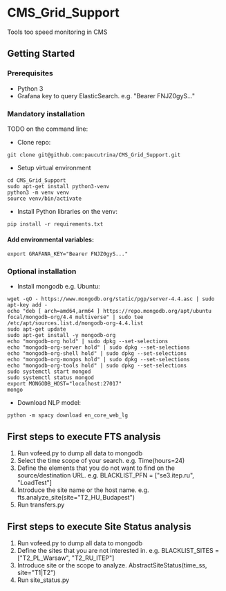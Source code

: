 # CMS_Grid_Support
Tools too speed monitoring in CMS 

## Getting Started

### Prerequisites
- Python 3
- Grafana key to query ElasticSearch. e.g. "Bearer FNJZ0gyS..." 

### Mandatory installation

TODO on the command line:

- Clone repo:
```
git clone git@github.com:paucutrina/CMS_Grid_Support.git
```
- Setup virtual environment
```
cd CMS_Grid_Support
sudo apt-get install python3-venv
python3 -m venv venv
source venv/bin/activate
```
- Install Python libraries on the venv:
```
pip install -r requirements.txt
```
#### Add environmental variables:
```
export GRAFANA_KEY="Bearer FNJZ0gyS..."
```

### Optional installation
- Install mongodb e.g. Ubuntu:
```
wget -qO - https://www.mongodb.org/static/pgp/server-4.4.asc | sudo apt-key add -
echo "deb [ arch=amd64,arm64 ] https://repo.mongodb.org/apt/ubuntu focal/mongodb-org/4.4 multiverse" | sudo tee /etc/apt/sources.list.d/mongodb-org-4.4.list
sudo apt-get update
sudo apt-get install -y mongodb-org
echo "mongodb-org hold" | sudo dpkg --set-selections
echo "mongodb-org-server hold" | sudo dpkg --set-selections
echo "mongodb-org-shell hold" | sudo dpkg --set-selections
echo "mongodb-org-mongos hold" | sudo dpkg --set-selections
echo "mongodb-org-tools hold" | sudo dpkg --set-selections
sudo systemctl start mongod
sudo systemctl status mongod
export MONGODB_HOST="localhost:27017"
mongo
```
- Download NLP model:
```
python -m spacy download en_core_web_lg
```
## First steps to execute FTS analysis
1. Run vofeed.py to dump all data to mongodb
2. Select the time scope of your search. e.g. Time(hours=24)
3. Define the elements that you do not want to find on the source/destination URL. e.g. BLACKLIST_PFN = ["se3.itep.ru", "LoadTest"] 
4. Introduce the site name or the host name. e.g. fts.analyze_site(site="T2_HU_Budapest")
5. Run transfers.py

## First steps to execute Site Status analysis
1. Run vofeed.py to dump all data to mongodb
2. Define the sites that you are not interested in. e.g. BLACKLIST_SITES = ["T2_PL_Warsaw", "T2_RU_ITEP"]
3. Introduce site or the scope to analyze. AbstractSiteStatus(time_ss, site="T1|T2")
4. Run site_status.py


